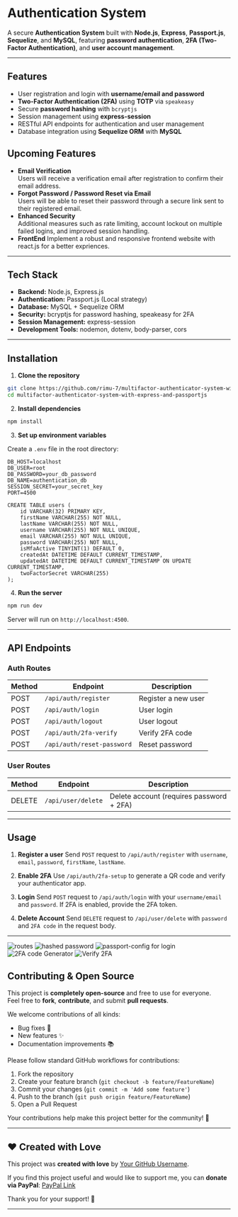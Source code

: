 # Authentication System

A secure **Authentication System** built with **Node.js**, **Express**, **Passport.js**, **Sequelize**, and **MySQL**, featuring **password authentication**, **2FA (Two-Factor Authentication)**, and **user account management**.

---

## Features

- User registration and login with **username/email and password**
- **Two-Factor Authentication (2FA)** using **TOTP** via `speakeasy`
- Secure **password hashing** with `bcryptjs`
- Session management using **express-session**
- RESTful API endpoints for authentication and user management
- Database integration using **Sequelize ORM** with **MySQL**


## Upcoming Features

- **Email Verification**  
  Users will receive a verification email after registration to confirm their email address.
- **Forgot Password / Password Reset via Email**  
  Users will be able to reset their password through a secure link sent to their registered email.
- **Enhanced Security**  
  Additional measures such as rate limiting, account lockout on multiple failed logins, and improved session handling.
- **FrontEnd**
  Implement a robust and responsive frontend website with react.js for a better expriences. 

---

## Tech Stack

- **Backend:** Node.js, Express.js  
- **Authentication:** Passport.js (Local strategy)  
- **Database:** MySQL + Sequelize ORM  
- **Security:** bcryptjs for password hashing, speakeasy for 2FA  
- **Session Management:** express-session  
- **Development Tools:** nodemon, dotenv, body-parser, cors

---

## Installation

1. **Clone the repository**

```bash
git clone https://github.com/rimu-7/multifactor-authenticator-system-with-express-and-passportjs.git
cd multifactor-authenticator-system-with-express-and-passportjs
````

2. **Install dependencies**

```bash
npm install
```

3. **Set up environment variables**

Create a `.env` file in the root directory:

```
DB_HOST=localhost
DB_USER=root
DB_PASSWORD=your_db_password
DB_NAME=authentication_db
SESSION_SECRET=your_secret_key
PORT=4500
```

``` User Table
CREATE TABLE users (
    id VARCHAR(32) PRIMARY KEY,
    firstName VARCHAR(255) NOT NULL,
    lastName VARCHAR(255) NOT NULL,
    username VARCHAR(255) NOT NULL UNIQUE,
    email VARCHAR(255) NOT NULL UNIQUE,
    password VARCHAR(255) NOT NULL,
    isMfaActive TINYINT(1) DEFAULT 0,
    createdAt DATETIME DEFAULT CURRENT_TIMESTAMP,
    updatedAt DATETIME DEFAULT CURRENT_TIMESTAMP ON UPDATE CURRENT_TIMESTAMP,
    twoFactorSecret VARCHAR(255)
);
```

4. **Run the server**

```bash
npm run dev
```

Server will run on `http://localhost:4500`.

---

## API Endpoints

### Auth Routes

| Method | Endpoint                   | Description         |
| ------ | -------------------------- | ------------------- |
| POST   | `/api/auth/register`       | Register a new user |
| POST   | `/api/auth/login`          | User login          |
| POST   | `/api/auth/logout`         | User logout         |
| POST   | `/api/auth/2fa-verify`     | Verify 2FA code     |
| POST   | `/api/auth/reset-password` | Reset password      |

### User Routes

| Method | Endpoint           | Description                              |
| ------ | ------------------ | ---------------------------------------- |
| DELETE | `/api/user/delete` | Delete account (requires password + 2FA) |

---

## Usage

1. **Register a user**
   Send `POST` request to `/api/auth/register` with `username`, `email`, `password`, `firstName`, `lastName`.

2. **Enable 2FA**
   Use `/api/auth/2fa-setup` to generate a QR code and verify your authenticator app.

3. **Login**
   Send `POST` request to `/api/auth/login` with your `username/email` and `password`. If 2FA is enabled, provide the 2FA token.

4. **Delete Account**
   Send `DELETE` request to `/api/user/delete` with `password` and `2FA code` in the request body.

---


![routes](./image/routes.png)
![hashed password](./image/hashedPassword.png)
![passport-config for login](./image/passport-config.png)
![2FA code Generator](./image/setup2FA.png)
![Verify 2FA](./image/verify2fa.png)


## Contributing & Open Source

This project is **completely open-source** and free to use for everyone.  
Feel free to **fork**, **contribute**, and submit **pull requests**.  

We welcome contributions of all kinds:
- Bug fixes 🐛  
- New features ✨  
- Documentation improvements 📚  

Please follow standard GitHub workflows for contributions:
1. Fork the repository  
2. Create your feature branch (`git checkout -b feature/FeatureName`)  
3. Commit your changes (`git commit -m 'Add some feature'`)  
4. Push to the branch (`git push origin feature/FeatureName`)  
5. Open a Pull Request  

Your contributions help make this project better for the community! 💪

---


## ❤️ Created with Love

This project was **created with love** by [Your GitHub Username](https://github.com/your-github-username).  

If you find this project useful and would like to support me, you can **donate via PayPal**: [PayPal Link](https://www.paypal.me/rimumutasim)

Thank you for your support! 🙏

---